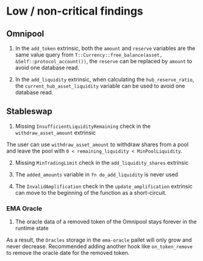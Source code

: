 # Low / non-critical findings

## Omnipool

1. In the `add_token` extrinsic, both the `amount` and `reserve` variables are the same value query from `T::Currency::free_balance(asset, &Self::protocol_account())`, the `reserve` can be replaced by `amount` to avoid one database read.

2. In the `add_liquidity` extrinsic, when calculating the `hub_reserve_ratio`, the `current_hub_asset_liquidity` variable can be used to avoid one database read.



## Stableswap

1. Missing `InsufficientLiquidityRemaining` check in the `withdraw_asset_amount` extrinsic

The user can use `withdraw_asset_amount` to withdraw shares from a pool and leave the pool with `0 < remaining_liquidity < MinPoolLiquidity`.

2. Missing `MinTradingLimit` check in the `add_liquidity_shares` extrinsic

3. The `added_amounts` variable in `fn do_add_liquidity` is never used

4. The `InvalidAmplification` check in the `update_amplification` extrinsic can move to the beginning of the function as a short-circuit.



### EMA Oracle

1. The oracle data of a removed token of the Omnipool stays forever in the runtime state

As a result, the `Oracles` storage in the `ema-oracle` pallet will only grow and never decrease. Recommended adding another hook like `on_token_remove` to remove the oracle date for the removed token.




